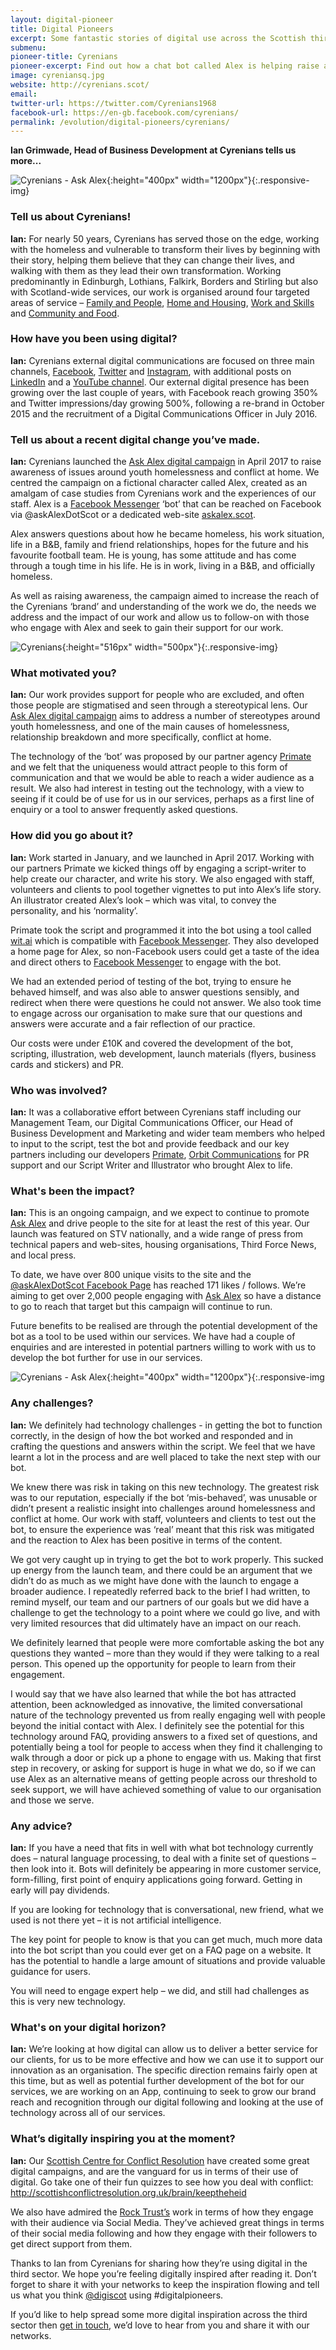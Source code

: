 ```yaml
---
layout: digital-pioneer
title: Digital Pioneers
excerpt: Some fantastic stories of digital use across the Scottish third sector. Read on to be inspired.
submenu: 
pioneer-title: Cyrenians
pioneer-excerpt: Find out how a chat bot called Alex is helping raise awareness and inspire future service delivery ideas.
image: cyreniansq.jpg
website: http://cyrenians.scot/
email:
twitter-url: https://twitter.com/Cyrenians1968
facebook-url: https://en-gb.facebook.com/cyrenians/
permalink: /evolution/digital-pioneers/cyrenians/
---
```

**Ian Grimwade, Head of Business Development at Cyrenians tells us more...**

![Cyrenians - Ask Alex](/images/digital-pioneers/askalextwitter.jpg){:height="400px" width="1200px"}{:.responsive-img}

### Tell us about Cyrenians!

**Ian:** For nearly 50 years, Cyrenians has served those on the edge, working with the homeless and vulnerable to transform their lives by beginning with their story, helping them believe that they can change their lives, and walking with them as they lead their own transformation. 
Working predominantly in Edinburgh, Lothians, Falkirk, Borders and Stirling but also with Scotland-wide services, our work is organised around four targeted areas of service – <a target='_blank' href="http://cyrenians.scot/family-people/">Family and People</a>, <a target='_blank' href="http://cyrenians.scot/home-and-housing/">Home and Housing</a>, <a target='_blank' href="http://cyrenians.scot/work-and-skills/">Work and Skills</a> and <a target='_blank' href="http://cyrenians.scot/community-and-food/">Community and Food</a>. 

### How have you been using digital?

**Ian:** Cyrenians external digital communications are focused on three main channels, <a target='_blank' href="https://www.facebook.com/cyrenians">Facebook</a>, <a target='_blank' href="https://twitter.com/Cyrenians1968">Twitter</a> and <a target='_blank' href="https://www.instagram.com/cyrenians/">Instagram</a>, with additional posts on <a target='_blank' href="https://www.linkedin.com/company-beta/1653986/">LinkedIn</a> and a <a target='_blank' href="https://www.youtube.com/channel/UChTee6LZ4i8mSEK9wfdrqGQ/">YouTube channel</a>.  Our external digital presence has been growing over the last couple of years, with Facebook reach growing 350% and Twitter impressions/day growing 500%, following a re-brand in October 2015 and the recruitment of a Digital Communications Officer in July 2016.

### Tell us about a recent digital change you’ve made.

**Ian:** Cyrenians launched the <a target='_blank' href="https://askalex.scot/">Ask Alex digital campaign</a> in April 2017 to raise awareness of issues around youth homelessness and conflict at home.  We centred the campaign on a fictional character called Alex, created as an amalgam of case studies from Cyrenians work and the experiences of our staff.  Alex is a <a target='_blank' href="https://www.facebook.com/messenger/">Facebook Messenger</a> ‘bot’ that can be reached on Facebook via @askAlexDotScot or a dedicated web-site <a target='_blank' href="https://askalex.scot/">askalex.scot</a>. 

Alex answers questions about how he became homeless, his work situation, life in a B&B, family and friend relationships, hopes for the future and his favourite football team.  He is young, has some attitude and has come through a tough time in his life.  He is in work, living in a B&B, and officially homeless. 

As well as raising awareness, the campaign aimed to increase the reach of the Cyrenians ‘brand’ and understanding of the work we do, the needs we address and the impact of our work and allow us to follow-on with those who engage with Alex and seek to gain their support for our work.

![Cyrenians](/images/digital-pioneers/promopost.jpg){:height="516px" width="500px"}{:.responsive-img}

### What motivated you?

**Ian:** Our work provides support for people who are excluded, and often those people are stigmatised and seen through a stereotypical lens.  Our <a target='_blank' href="https://askalex.scot/">Ask Alex digital campaign</a> aims to address a number of stereotypes around youth homelessness, and one of the main causes of homelessness, relationship breakdown and more specifically, conflict at home.  

The technology of the ‘bot’ was proposed by our partner agency <a target='_blank' href="https://www.primate.co.uk/">Primate</a> and we felt that the uniqueness would attract people to this form of communication and that we would be able to reach a wider audience as a result.  We also had interest in testing out the technology, with a view to seeing if it could be of use for us in our services, perhaps as a first line of enquiry or a tool to answer frequently asked questions. 

### How did you go about it?

**Ian:** Work started in January, and we launched in April 2017. Working with our partners Primate we kicked things off by engaging a script-writer to help create our character, and write his story.  We also engaged with staff, volunteers and clients to pool together vignettes to put into Alex’s life story.  An illustrator created Alex’s look – which was vital, to convey the personality, and his ‘normality’. 

Primate took the script and programmed it into the bot using a tool called <a target='_blank' href="https://wit.ai/">wit.ai</a> which is compatible with <a target='_blank' href="https://www.facebook.com/messenger/">Facebook Messenger</a>.  They also developed a home page for Alex, so non-Facebook users could get a taste of the idea and direct others to <a target='_blank' href="https://www.facebook.com/messenger/">Facebook Messenger</a> to engage with the bot.

We had an extended period of testing of the bot, trying to ensure he behaved himself, and was also able to answer questions sensibly, and redirect when there were questions he could not answer.  We also took time to engage across our organisation to make sure that our questions and answers were accurate and a fair reflection of our practice. 

Our costs were under £10K and covered the development of the bot, scripting, illustration, web development, launch materials (flyers, business cards and stickers) and PR.

### Who was involved?

**Ian:** It was a collaborative effort between Cyrenians staff including our Management Team, our Digital Communications Officer, our Head of Business Development and Marketing and wider team members who helped to input to the script, test the bot and provide feedback and our key partners including our developers <a target='_blank' href="https://www.primate.co.uk/">Primate</a>, <a target='_blank' href="http://www.orbit-comms.co.uk/new-messenger-bot-to-teach-scots-about-causes-of-youth-homelessness-as-nearly-half-believe-it-is-through-choice/">Orbit Communications</a> for PR support and our Script Writer and Illustrator who brought Alex to life.  

### What's been the impact?

**Ian:** This is an ongoing campaign, and we expect to continue to promote <a target='_blank' href="https://askalex.scot/">Ask Alex</a> and drive people to the site for at least the rest of this year.  Our launch was featured on STV nationally, and a wide range of press from technical papers and web-sites, housing organisations, Third Force News, and local press.

To date, we have over 800 unique visits to the site and the <a target='_blank' href="https://www.facebook.com/cyrenians">@askAlexDotScot Facebook Page</a> has reached 171 likes / follows.  We’re aiming to get over 2,000 people engaging with <a target='_blank' href="https://askalex.scot/">Ask Alex</a> so have a distance to go to reach that target but this campaign will continue to run. 

Future benefits to be realised are through the potential development of the bot as a tool to be used within our services.  We have had a couple of enquiries and are interested in potential partners willing to work with us to develop the bot further for use in our services.

![Cyrenians - Ask Alex](/images/digital-pioneers/ask_alex_facebook_cover_x2.jpg){:height="400px" width="1200px"}{:.responsive-img

### Any challenges?

**Ian:** We definitely had technology challenges - in getting the bot to function correctly, in the design of how the bot worked and responded and in crafting the questions and answers within the script.  We feel that we have learnt a lot in the process and are well placed to take the next step with our bot. 

We knew there was risk in taking on this new technology.  The greatest risk was to our reputation, especially if the bot ‘mis-behaved’, was unusable or didn’t present a realistic insight into challenges around homelessness and conflict at home.  Our work with staff, volunteers and clients to test out the bot, to ensure the experience was ‘real’ meant that this risk was mitigated and the reaction to Alex has been positive in terms of the content. 

We got very caught up in trying to get the bot to work properly.  This sucked up energy from the launch team, and there could be an argument that we didn’t do as much as we might have done with the launch to engage a broader audience.  I repeatedly referred back to the brief I had written, to remind myself, our team and our partners of our goals but we did have a challenge to get the technology to a point where we could go live, and with very limited resources that did ultimately have an impact on our reach. 

We definitely learned that people were more comfortable asking the bot any questions they wanted – more than they would if they were talking to a real person.  This opened up the opportunity for people to learn from their engagement. 

I would say that we have also learned that while the bot has attracted attention, been acknowledged as innovative, the limited conversational nature of the technology prevented us from really engaging well with people beyond the initial contact with Alex.  I definitely see the potential for this technology around FAQ, providing answers to a fixed set of questions, and potentially being a tool for people to access when they find it challenging to walk through a door or pick up a phone to engage with us.  Making that first step in recovery, or asking for support is huge in what we do, so if we can use Alex as an alternative means of getting people across our threshold to seek support, we will have achieved something of value to our organisation and those we serve. 

### Any advice?

**Ian:** If you have a need that fits in well with what bot technology currently does – natural language processing, to deal with a finite set of questions – then look into it.  Bots will definitely be appearing in more customer service, form-filling, first point of enquiry applications going forward.  Getting in early will pay dividends. 

If you are looking for technology that is conversational, new friend, what we used is not there yet – it is not artificial intelligence. 

The key point for people to know is that you can get much, much more data into the bot script than you could ever get on a FAQ page on a website.  It has the potential to handle a large amount of situations and provide valuable guidance for users. 

You will need to engage expert help – we did, and still had challenges as this is very new technology.   

### What's on your digital horizon?

**Ian:** We’re looking at how digital can allow us to deliver a better service for our clients, for us to be more effective and how we can use it to support our innovation as an organisation.  The specific direction remains fairly open at this time, but as well as potential further development of the bot for our services, we are working on an App, continuing to seek to grow our brand reach and recognition through our digital following and looking at the use of technology across all of our services. 

### What’s digitally inspiring you at the moment? 

**Ian:** Our <a target='_blank' href="http://scottishconflictresolution.org.uk/">Scottish Centre for Conflict Resolution</a> have created some great digital campaigns, and are the vanguard for us in terms of their use of digital.  Go take one of their fun quizzes to see how you deal with conflict: <a target='_blank' href="http://scottishconflictresolution.org.uk/brain/keeptheheid">http://scottishconflictresolution.org.uk/brain/keeptheheid</a>   

We also have admired the <a target='_blank' href="http://www.rocktrust.org/">Rock Trust’s</a> work in terms of how they engage with their audience via Social Media.  They’ve achieved great things in terms of their social media following and how they engage with their followers to get direct support from them. 

Thanks to Ian from Cyrenians for sharing how they’re using digital in the third sector.  We hope you’re feeling digitally inspired after reading it.  Don’t forget to share it with your networks to keep the inspiration flowing and tell us what you think <a href="https://twitter.com/digiscot?ref_src=twsrc%5Egoogle%7Ctwcamp%5Eserp%7Ctwgr%5Eauthor" target="_blank">@digiscot</a> using #digitalpioneers.

If you’d like to help spread some more digital inspiration across the third sector then <a href="mailto:onedigital@scvo.org.uk">get in touch</a>, we’d love to hear from you and share it with our networks. 

